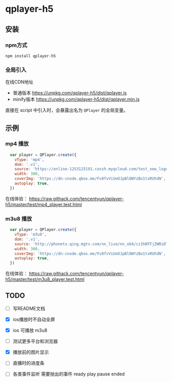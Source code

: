 # qplayer-h5

## 安装

### npm方式

`npm install qplayer-h5`

### 全局引入

在线CDN地址

* 普通版本 https://unpkg.com/qplayer-h5/dist/qplayer.js
* minify版本 https://unpkg.com/qplayer-h5/dist/qplayer.min.js

直接在 script 中引入时，会暴露出名为 `QPlayer` 的全局变量。

## 示例

### mp4 播放

```js
  var player = QPlayer.create({
    vType: 'mp4',
    dom: '.v1',
    source: 'https://online-1253125191.cossh.myqcloud.com/test_new_logo/dragons1.mp4.f40.mp4',
    width: 300,
    coverImg: 'https://dn-cnode.qbox.me/Fv8fvViUeOJpBlOWYzBo1txRUhdN',
    autoplay: true,
  })
```

在线体验： https://raw.githack.com/tencentyun/qplayer-h5/master/test/mp4_player.test.html

### m3u8 播放

```js
  var player = QPlayer.create({
    vType: 'm3u8',
    dom: '.v1',
    source: 'http://phonetx.qing.mgtv.com/nn_live/nn_x64/cz1hNTFjZWRiOThjYjVmMjNhYmZlYTFlZDE4YTc3ZjJlYSZjZG5leF9pZD10eF9wY19saXZlMiZpZD1DUERNUFAzNjAmdj0xJmU9NTAxNzcwMw,,/CPDMPP360.m3u8',
    width: 300,
    coverImg: 'https://dn-cnode.qbox.me/Fv8fvViUeOJpBlOWYzBo1txRUhdN',
    autoplay: true,
  })
```

在线体验： https://raw.githack.com/tencentyun/qplayer-h5/master/test/m3u8_player.test.html

## TODO

* [ ] 写README文档
* [x] ios播放时不自动全屏
* [x] ios 可播放 m3u8
* [ ] 测试更多平台和浏览器
* [x] 播放前的图片显示 
* [ ] 直播时的进度条
* [ ] 各类事件监听
    需要抛出的事件
    ready
    play
    pause
    ended
    
